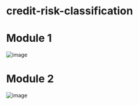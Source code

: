 # credit-risk-classification
# Module 1
![image](https://github.com/afoy23/credit-risk-classification/assets/126893877/f3aedbd5-a2f4-4595-ba15-dd248b1408e8)

# Module 2
![image](https://github.com/afoy23/credit-risk-classification/assets/126893877/7280b8c7-21fe-40fb-abfd-ce0a1f560c4a)

